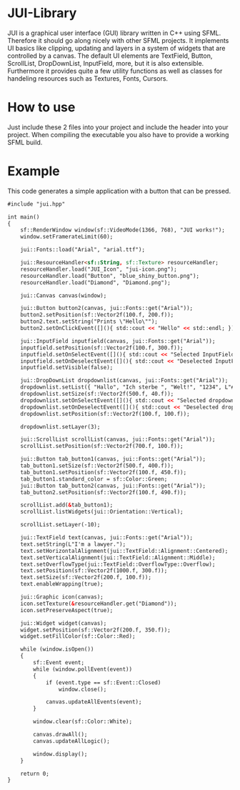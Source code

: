 # JUI-Library
JUI is a graphical user interface (GUI) library written in C++ using SFML. Therefore it should go along nicely with other SFML projects. It implements UI basics like clipping, updating and layers in a system of widgets that are controlled by a canvas. The default UI elements are TextField, Button, ScrollList, DropDownList, InputField, more, but it is also extensible.
Furthermore it provides quite a few utility functions as well as classes for handeling resources such as Textures, Fonts, Cursors.

# How to use

Just include these 2 files into your project and include the header into your project. When compiling the executable you also have to provide a working SFML build. 

# Example
This code generates a simple application with a button that can be pressed. 

```html
#include "jui.hpp"

int main()
{
    sf::RenderWindow window(sf::VideoMode(1366, 768), "JUI works!");
    window.setFramerateLimit(60);

    jui::Fonts::load("Arial", "arial.ttf");

    jui::ResourceHandler<sf::String, sf::Texture> resourceHandler;
    resourceHandler.load("JUI_Icon", "jui-icon.png");
    resourceHandler.load("Button", "blue_shiny_button.png");
    resourceHandler.load("Diamond", "Diamond.png");

    jui::Canvas canvas(window);

    jui::Button button2(canvas, jui::Fonts::get("Arial"));
    button2.setPosition(sf::Vector2f(100.f, 200.f));
    button2.text.setString("Prints \"Hello\"");
    button2.setOnClickEvent([](){ std::cout << "Hello" << std::endl; });

    jui::InputField inputfield(canvas, jui::Fonts::get("Arial"));
    inputfield.setPosition(sf::Vector2f(100.f, 300.f));
    inputfield.setOnSelectEvent([](){ std::cout << "Selected InputField!" << std::endl; });
    inputfield.setOnDeselectEvent([](){ std::cout << "Deselected InputField!" << std::endl; });
    inputfield.setVisible(false);

    jui::DropDownList dropdownlist(canvas, jui::Fonts::get("Arial"));
    dropdownlist.setList({ "Hallo", "Ich sterbe ", "Welt!", "1234", L"#äüöß", "l", "zeynep"} );
    dropdownlist.setSize(sf::Vector2f(500.f, 40.f));
    dropdownlist.setOnSelectEvent([](){ std::cout << "Selected dropdownlist!" << std::endl; });
    dropdownlist.setOnDeselectEvent([](){ std::cout << "Deselected dropdownlist!" << std::endl; });
    dropdownlist.setPosition(sf::Vector2f(100.f, 100.f));

    dropdownlist.setLayer(3);

    jui::ScrollList scrollList(canvas, jui::Fonts::get("Arial"));
    scrollList.setPosition(sf::Vector2f(700.f, 100.f));

    jui::Button tab_button1(canvas, jui::Fonts::get("Arial"));
    tab_button1.setSize(sf::Vector2f(500.f, 400.f));
    tab_button1.setPosition(sf::Vector2f(100.f, 450.f));
    tab_button1.standard_color = sf::Color::Green;
    jui::Button tab_button2(canvas, jui::Fonts::get("Arial"));
    tab_button2.setPosition(sf::Vector2f(100.f, 490.f));

    scrollList.add(&tab_button1);
    scrollList.listWidgets(jui::Orientation::Vertical);

    scrollList.setLayer(-10);

    jui::TextField text(canvas, jui::Fonts::get("Arial"));
    text.setString(L"I'm a lawyer.");
    text.setHorizontalAlignment(jui::TextField::Alignment::Centered);
    text.setVerticalAlignment(jui::TextField::Alignment::Middle);
    text.setOverflowType(jui::TextField::OverflowType::Overflow);
    text.setPosition(sf::Vector2f(1000.f, 300.f));
    text.setSize(sf::Vector2f(200.f, 100.f));
    text.enableWrapping(true);

    jui::Graphic icon(canvas);
    icon.setTexture(&resourceHandler.get("Diamond"));
    icon.setPreserveAspect(true);

    jui::Widget widget(canvas);
    widget.setPosition(sf::Vector2f(200.f, 350.f));
    widget.setFillColor(sf::Color::Red);

    while (window.isOpen())
    {
        sf::Event event;
        while (window.pollEvent(event))
        {
            if (event.type == sf::Event::Closed)
                window.close();

            canvas.updateAllEvents(event);
        }

        window.clear(sf::Color::White);

        canvas.drawAll();
        canvas.updateAllLogic();

        window.display();
    }

    return 0;
}
```

